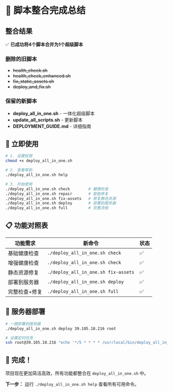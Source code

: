 # 🎯 脚本整合完成总结

## 整合结果

✅ **已成功将4个脚本合并为1个超级脚本**

### 删除的旧脚本
- ~~health_check.sh~~
- ~~health_check_enhanced.sh~~
- ~~fix_static_assets.sh~~
- ~~deploy_and_fix.sh~~

### 保留的新脚本
- **deploy_all_in_one.sh** - 一体化超级脚本
- **update_all_scripts.sh** - 更新脚本
- **DEPLOYMENT_GUIDE.md** - 详细指南

## 🚀 立即使用

```bash
# 1. 设置权限
chmod +x deploy_all_in_one.sh

# 2. 查看帮助
./deploy_all_in_one.sh help

# 3. 开始使用
./deploy_all_in_one.sh check        # 健康检查
./deploy_all_in_one.sh repair       # 智能修复
./deploy_all_in_one.sh fix-assets   # 修复静态资源
./deploy_all_in_one.sh deploy       # 部署到服务器
./deploy_all_in_one.sh full         # 完整流程
```

## 📋 功能对照表

| 功能需求 | 新命令 | 状态 |
|---------|--------|------|
| 基础健康检查 | `./deploy_all_in_one.sh check` | ✅ |
| 增强健康检查 | `./deploy_all_in_one.sh check` | ✅ |
| 静态资源修复 | `./deploy_all_in_one.sh fix-assets` | ✅ |
| 部署到服务器 | `./deploy_all_in_one.sh deploy` | ✅ |
| 完整检查+修复 | `./deploy_all_in_one.sh full` | ✅ |

## 🎯 服务器部署

```bash
# 一键部署到服务器
./deploy_all_in_one.sh deploy 39.105.10.216 root

# 设置定时任务
ssh root@39.105.10.216 "echo '*/5 * * * * /usr/local/bin/deploy_all_in_one.sh check >> /var/log/health_check.log 2>&1' | crontab -"
```

## 🎉 完成！

项目现在更加简洁高效，所有功能都整合在 `deploy_all_in_one.sh` 中。

**下一步：** 运行 `./deploy_all_in_one.sh help` 查看所有可用命令。